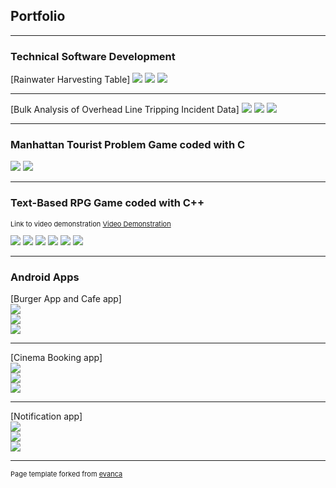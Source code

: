 ## Portfolio

---

### Technical Software Development

[Rainwater Harvesting Table]
<img src="images/TSD/Output1.PNG?raw=true"/>
<img src="images/TSD/Output2.PNG?raw=true"/>
<img src="images/TSD/Output3.PNG?raw=true"/>

---
[Bulk Analysis of Overhead Line Tripping
Incident Data]
<img src="images/TSD/oht_data.txt_output.PNG?raw=true"/>
<img src="images/TSD/oht_long.txt_output.PNG?raw=true"/>
<img src="images/TSD/oht_short.txt_output.PNG?raw=true"/>

---
### Manhattan Tourist Problem Game coded with C
<img src="images/MTP/MTP.PNG?raw=true"/>
<img src="images/MTP/MTP2.PNG?raw=true"/>

---
### Text-Based RPG Game coded with C++ 
<p style="font-size:11px">Link to video demonstration <a href="https://www.youtube.com/watch?v=UaTi9NMVs7E">Video Demonstration</a></p>
<img src="images/Data Structures/Menu.PNG?raw=true"/>
<img src="images/Data Structures/Help.PNG?raw=true"/>
<img src="images/Data Structures/Inventory.PNG?raw=true"/>
<img src="images/Data Structures/Event.PNG?raw=true"/>
<img src="images/Data Structures/Quest.PNG?raw=true"/>
<img src="images/Data Structures/Riddle.PNG?raw=true"/>

---
### Android Apps

[Burger App and Cafe app]
<br>
<img src="images/Android/Burger App.PNG?raw=true"/>
<br>
<img src="images/Android/English.PNG?raw=true"/>
<br>
<img src="images/Android/in france.PNG?raw=true"/>

---
[Cinema Booking app]
<br>
<img src="images/Android/CinemaBooking.PNG?raw=true"/>
<br>
<img src="images/Android/CinemaBooking2.PNG?raw=true"/>
<br>
<img src="images/Android/CinemaBooking3.PNG?raw=true"/>

---
[Notification app]
<br>
<img src="images/Android/Notification.PNG?raw=true"/>
<br>
<img src="images/Android/Notification2.PNG?raw=true"/>
<br>
<img src="images/Android/Notification3.PNG?raw=true"/>





---
<p style="font-size:11px">Page template forked from <a href="https://github.com/evanca/quick-portfolio">evanca</a></p>
<!-- Remove above link if you don't want to attibute -->
